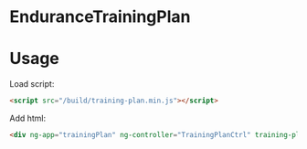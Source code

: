 # EnduranceTrainingPlan

Usage
============

Load script:
```html
<script src="/build/training-plan.min.js"></script>
```

Add html:
```html
<div ng-app="trainingPlan" ng-controller="TrainingPlanCtrl" training-plan></div>
```
